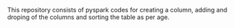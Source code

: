 This repository consists of pyspark codes for creating a column, adding and droping of the columns and sorting the table as per age. 
